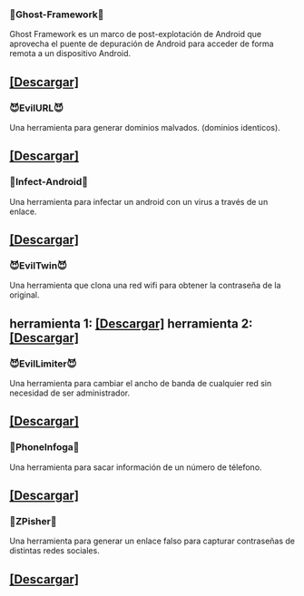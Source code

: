 ### 👻Ghost-Framework👻
Ghost Framework es un marco de post-explotación de Android que aprovecha el puente de depuración de Android para acceder de forma remota a un dispositivo Android.

[[Descargar]](https://github.com/EntySec/Ghost)
------------------------------------------------------------------------------------------------------------------------------------------------------------------
### 😈EvilURL😈
Una herramienta para generar dominios malvados. (dominios identicos).

[[Descargar]](https://github.com/UndeadSec/EvilURL)
------------------------------------------------------------------------------------------------------------------------------------------------------------------
### 🦠Infect-Android🦠
Una herramienta para infectar un android con un virus a través de un enlace.

[[Descargar]](https://github.com/noob-hackers/infect)
------------------------------------------------------------------------------------------------------------------------------------------------------------------
### 😈EvilTwin😈
Una herramienta que clona una red wifi para obtener la contraseña de la original.

herramienta 1: [[Descargar]](https://github.com/v1s1t0r1sh3r3/airgeddon)
herramienta 2: [[Descargar]](https://github.com/FluxionNetwork/fluxion)
------------------------------------------------------------------------------------------------------------------------------------------------------------------
### 😈EvilLimiter😈
Una herramienta para cambiar el ancho de banda de cualquier red sin necesidad de ser administrador.

[[Descargar]](https://github.com/bitbrute/evillimiter)
------------------------------------------------------------------------------------------------------------------------------------------------------------------
### 📱PhoneInfoga📱 
Una herramienta para sacar información de un número de télefono. 

[[Descargar]](https://github.com/sundowndev/phoneinfoga)
------------------------------------------------------------------------------------------------------------------------------------------------------------------
### 🎣ZPisher🎣
Una herramienta para generar un enlace falso para capturar contraseñas de distintas redes sociales. 

[[Descargar]](https://github.com/htr-tech/zphisher)
------------------------------------------------------------------------------------------------------------------------------------------------------------------
